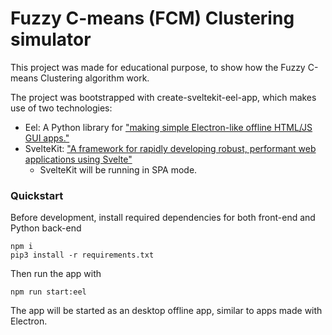 # Fuzzy C-means (FCM) Clustering simulator

This project was made for educational purpose, to show how the Fuzzy C-means Clustering algorithm work.

The project was bootstrapped with create-sveltekit-eel-app, which makes use of two technologies:
- Eel: A Python library for ["making simple Electron-like offline HTML/JS GUI apps."](https://github.com/python-eel/Eel)
- SvelteKit: ["A framework for rapidly developing robust, performant web applications using Svelte"](https://kit.svelte.dev/docs/introduction)
  - SvelteKit will be running in SPA mode.

### Quickstart
Before development, install required dependencies for both front-end and Python back-end

```
npm i
pip3 install -r requirements.txt
```

Then run the app with

```
npm run start:eel
```

The app will be started as an desktop offline app, similar to apps made with Electron.
